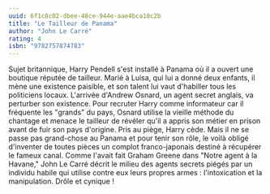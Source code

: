 ```yaml
---
uuid: 6f1c8c02-dbee-48ce-944e-aae4bca10c2b
title: "Le Tailleur de Panama"
author: "John Le Carré"
rating: 4
isbn: "9782757874783"
---
```


Sujet britannique, Harry Pendell s'est installé à Panama où il a ouvert une boutique réputée de tailleur. Marié à Luisa, qui lui a donné deux enfants, il mène une existence paisible, et son talent lui vaut d'habiller tous les politiciens locaux.
L'arrivée d'Andrew Osnard, un agent secret anglais, va perturber son existence. Pour recruter Harry comme informateur car il fréquente les "grands" du pays, Osnard utilise la vieille méthode du chantage et menace le tailleur de révéler qu'il a appris son métier en prison avant de fuir son pays d'origine.
Pris au piège, Harry cède. Mais il ne se passe pas grand-chose au Panama et pour tenir son rôle, le voilà obligé d'inventer de toutes pièces un complot franco-japonais destiné à récupérer le fameux canal.
Comme l'avait fait Graham Greene dans "Notre agent à la Havane," John Le Carré décrit le milieu des agents secrets piégés par un individu habile qui utilise contre eux leurs propres armes : l'intoxication et la manipulation. Drôle et cynique !